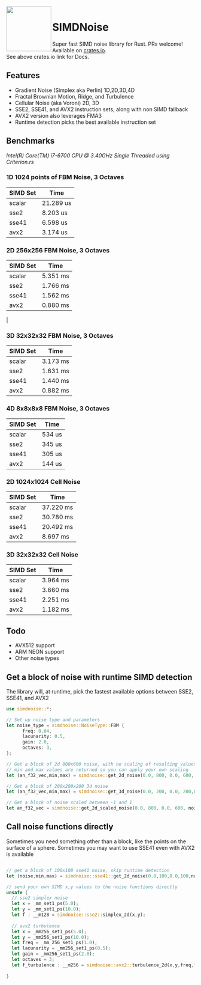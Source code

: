 <img align="left" width="120" src="https://raw.githubusercontent.com/jackmott/rust-simd-noise/master/logo.jpg"/>

# SIMDNoise
Super fast SIMD noise library for Rust. PRs welcome!  
Available on [crates.io](https://crates.io/crates/simdnoise).  
See above crates.io link for Docs.

## Features

* Gradient Noise (Simplex aka Perlin) 1D,2D,3D,4D
* Fractal Brownian Motion, Ridge, and Turbulence 
* Cellular Noise (aka Voroni) 2D, 3D 
* SSE2, SSE41, and AVX2 instruction sets, along with non SIMD fallback
* AVX2 version also leverages FMA3
* Runtime detection picks the best available instruction set

## Benchmarks
*Intel(R) Core(TM) i7-6700 CPU @ 3.40GHz*
*Single Threaded*
*using Criterion.rs*

### 1D 1024 points of FBM Noise, 3 Octaves
| SIMD Set | Time |
|----------|------|
| scalar| 21.289 us|
| sse2  | 8.203  us|
| sse41 | 6.598  us|
| avx2  | 3.174  us|

### 2D 256x256 FBM Noise, 3 Octaves

| SIMD Set | Time |
|----------|------|
| scalar|  5.351 ms|
| sse2  |  1.766 ms|
| sse41 |  1.562 ms|
| avx2  |  0.880 ms|
|
### 3D 32x32x32 FBM Noise, 3 Octaves

| SIMD Set | Time |
|----------|------|
| scalar|  3.173 ms|
| sse2  |  1.631 ms|
| sse41 |  1.440 ms|
| avx2  |  0.882 ms|

### 4D 8x8x8x8 FBM Noise, 3 Octaves

| SIMD Set | Time |
|----------|------|
| scalar| 534 us|
| sse2  | 345 us|
| sse41 | 305 us|
| avx2  | 144 us|

### 2D 1024x1024 Cell Noise 

| SIMD Set | Time |
|----------|------|
| scalar| 37.220 ms|
| sse2  | 30.780 ms|
| sse41 | 20.492 ms|
| avx2  | 8.697  ms|

### 3D 32x32x32 Cell Noise

| SIMD Set | Time |
|----------|------|
| scalar| 3.964 ms|
| sse2  | 3.660 ms|
| sse41 | 2.251 ms|
| avx2  | 1.182 ms|


## Todo

* AVX512 support
* ARM NEON support
* Other noise types

## Get a block of noise with runtime SIMD detection

The library will, at runtime, pick the fastest available options between SSE2, SSE41, and AVX2

```rust
use simdnoise::*;

// Set up noise type and parameters
let noise_type = simdnoise::NoiseType::FBM {
      freq: 0.04,
      lacunarity: 0.5,
      gain: 2.0,
      octaves: 3,
}; 

// Get a block of 2d 800x600 noise, with no scaling of resulting values
// min and max values are returned so you can apply your own scaling
let (an_f32_vec,min,max) = simdnoise::get_2d_noise(0.0, 800, 0.0, 600, noise_type);

// Get a block of 200x200x200 3d noise
let (an_f32_vec,min,max) = simdnoise::get_3d_noise(0.0, 200, 0.0, 200,0.0, 200, noise_type);

// Get a block of noise scaled between -1 and 1
let an_f32_vec = simdnoise::get_2d_scaled_noise(0.0, 800, 0.0, 600, noise_type,-1.0,1.0);
```

## Call noise functions directly
Sometimes you need something other than a block, like the points on the surface of a sphere.
Sometimes you may want to use SSE41 even with AVX2 is available

```rust

// get a block of 100x100 sse41 noise, skip runtime detection
let (noise,min,max) = simdnoise::sse41::get_2d_noise(0.0,100,0.0,100,noise_type);

// send your own SIMD x,y values to the noise functions directly
unsafe {
  // sse2 simplex noise
  let x = _mm_set1_ps(5.0);
  let y = _mm_set1_ps(10.0);
  let f : __m128 = simdnoise::sse2::simplex_2d(x,y);
  
  // avx2 turbulence
  let x = _mm256_set1_ps(5.0);
  let y = _mm256_set1_ps(10.0);
  let freq = _mm_256_set1_ps(1.0);
  let lacunarity = _mm256_set1_ps(0.5);
  let gain = _mm256_set1_ps(2.0);
  let octaves = 3;
  let f_turbulence : __m256 = simdnoise::avx2::turbulence_2d(x,y,freq,lacunarity,gain,octaves);
    
}
```






